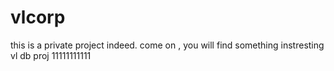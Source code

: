 # vlcorp
this is a private project indeed. come on , you will find something instresting
vl db proj
11111111111
